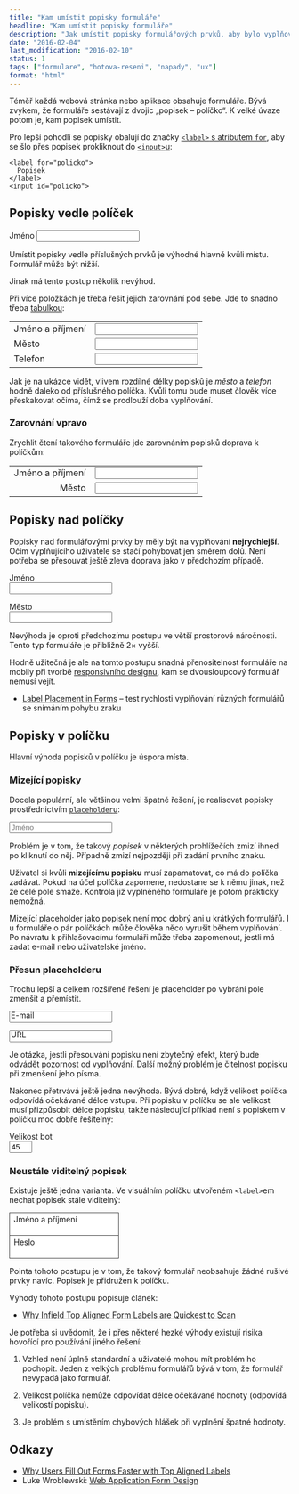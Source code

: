 ```yaml
---
title: "Kam umístit popisky formuláře"
headline: "Kam umístit popisky formuláře"
description: "Jak umístit popisky formulářových prvků, aby bylo vyplňování formuláře co nejpohodlnější."
date: "2016-02-04"
last_modification: "2016-02-10"
status: 1
tags: ["formulare", "hotova-reseni", "napady", "ux"]
format: "html"
---
```


<p>Téměř každá webová stránka nebo aplikace obsahuje formuláře. Bývá zvykem, že formuláře sestávají z dvojic „popisek – políčko“. K velké úvaze potom je, kam popisek umístit.</p>

<p>Pro lepší pohodlí se popisky obalují do značky <a href="/label-for"><code>&lt;label></code> s atributem <code>for</code></a>, aby se šlo přes popisek prokliknout do <a href="/input"><code>&lt;input></code>u</a>:</p>

<pre><code>&lt;label for="policko">
  Popisek
&lt;/label>
&lt;input id="policko"></code></pre>


<h2 id="vedle">Popisky vedle políček</h2>

<div class="live">
  <p><label for="policko1">Jméno</label>
    <input id="policko1">  
  </p>
</div>

<p>Umístit popisky vedle příslušných prvků je výhodné hlavně kvůli místu. Formulář může být nižší.</p>

<p>Jinak má tento postup několik nevýhod.</p>


<p>Při více položkách je třeba řešit jejich zarovnání pod sebe. Jde to snadno třeba <a href="/html-tabulky">tabulkou</a>:</p>
<div class="live">
  <table class="no-border">
    <tr>
      <td><label for="p2">Jméno a příjmení</label></td>
      <td><input type="text" id="p1"></td>
    </tr>
    <tr>
      <td><label for="p2">Město</label></td>
      <td><input type="text" id="p2"></td>
    </tr>
    <tr>
      <td><label for="p3">Telefon</label></td>
      <td><input type="text" id="p3"></td>
    </tr>    
  </table>
</div>

<p>Jak je na ukázce vidět, vlivem rozdílné délky popisků je <i>město</i> a <i>telefon</i> hodně daleko od příslušného políčka. Kvůli tomu bude muset člověk více přeskakovat očima, čímž se prodlouží doba vyplňování.</p>


<h3 id="vpravo">Zarovnání vpravo</h3>

<p>Zrychlit čtení takového formuláře jde zarovnáním popisků doprava k políčkům:</p>

<div class="live">
  <table class="no-border">
    <tr>
      <td style="text-align: right"><label for="p12">Jméno a příjmení</label></td>
      <td><input type="text" id="p12"></td>
    </tr>
    <tr>
      <td style="text-align: right"><label for="p13">Město</label></td>
      <td><input type="text" id="p13"></td>
    </tr>
  </table>
</div>

<h2 id="nad">Popisky nad políčky</h2>

<p>Popisky nad formulářovými prvky by měly být na vyplňování <b>nejrychlejší</b>. Očím vyplňujícího uživatele se stačí pohybovat jen směrem dolů. Není potřeba se přesouvat ještě zleva doprava jako v předchozím případě.</p>

<div class="live">
  <p>
    <label for="policko2">Jméno</label><br>
    <td><input id="policko2"></td>
  </p>
  <p>
    <label for="policko3">Město</label><br>
    <td><input id="policko3"></td>
  </p>  
</div>

<p>Nevýhoda je oproti předchozímu postupu ve větší prostorové náročnosti. Tento typ formuláře je přibližně 2× vyšší.</p>

<p>Hodně užitečná je ale na tomto postupu snadná přenositelnost formuláře na mobily při tvorbě <a href="/responsive">responsivního designu</a>, kam se dvousloupcový formulář nemusí vejít.</p>

<div class="external-content">
  <ul><li><a href="http://www.uxmatters.com/mt/archives/2006/07/label-placement-in-forms.php">Label Placement in Forms</a> – test rychlosti vyplňování různých formulářů se snímáním pohybu zraku</li>
  </ul>
</div>

<h2 id="v">Popisky v políčku</h2>

<p>Hlavní výhoda popisků v políčku je úspora místa.</p>


<h3 id="placeholder">Mizející popisky</h3>

<p>Docela populární, ale většinou velmi špatné řešení, je realisovat popisky prostřednictvím <a href="/placeholder"><code>placeholder</code>u</a>:</p>

<div class="live">
  <p><input type="text" placeholder="Jméno"></p>
</div>

<p>Problém je v tom, že takový <i>popisek</i> v některých prohlížečích zmizí ihned po kliknutí do něj. Případně zmizí nejpozději při zadání prvního znaku.</p>

<p>Uživatel si kvůli <b>mizejícímu popisku</b> musí zapamatovat, co má do políčka zadávat. Pokud na účel políčka zapomene, nedostane se k němu jinak, než že celé pole smaže. Kontrola již vyplněného formuláře je potom prakticky nemožná.</p>

<p>Mizející placeholder jako popisek není moc dobrý ani u krátkých formulářů. I u formuláře o pár políčkách může člověka něco vyrušit během vyplňování. Po návratu k přihlašovacímu formuláři může třeba zapomenout, jestli má zadat e-mail nebo uživatelské jméno.</p>

<h3 id="presun">Přesun placeholderu</h3>

<p>Trochu lepší a celkem rozšířené řešení je placeholder po vybrání pole zmenšit a přemístit.</p>


<div class="live">
<style>
.policko {
    position: relative;
}
.policko label {
    position: absolute;
    left: .2em;
    top: 0;
    transition: all .2s;
    line-height: 1;
}

.policko .focus + label {
    top: -1.2em;
    font-size: 70%;
    background: #fff;
    padding: .2em;
}
</style>
<p>
  <span class="policko">
    <input id="email3" type="email" onfocus="this.className = 'focus'">
    <label for="email3">E-mail</label>
  </span>
</p>
<p>
  <span class="policko">
    <input id="url" type="url" onfocus="this.className = 'focus'">
    <label for="url">URL</label>
  </span>
</p>    
</div>

<p>Je otázka, jestli přesouvání popisku není zbytečný efekt, který bude odvádět pozornost od vyplňování. Další možný problém je čitelnost popisku při zmenšení jeho písma.</p>

<p>Nakonec přetrvává ještě jedna nevýhoda. Bývá dobré, když velikost políčka odpovídá očekávané délce vstupu. Při popisku v políčku se ale velikost musí přizpůsobit délce popisku, takže následující příklad není s popiskem v políčku moc dobře řešitelný:</p>

<div class="live">
  <p><label>Velikost bot<br><input size="2" value="45"></label></p>
</div>

<h3 id="viditelne">Neustále viditelný popisek</h3>

<p>Existuje ještě jedna varianta. Ve visuálním políčku utvořeném <code>&lt;label></code>em nechat popisek stále viditelný:</p>

<div class="live">
  <style>
    .viditelny label {
      background: #fff;
      display: inline-block;
      padding: .2em .5em;
      border: 1px solid #444;
      cursor: text;
    }
    .viditelny + .viditelny label {
      border-top: 0;
    }
    .viditelny span {
      display: block;
    }
    .viditelny input {
      border: 0
    }
  </style>
  <div class="viditelny"><label><span>Jméno a příjmení</span><input></label></div>
  <div class="viditelny"><label><span>Heslo</span><input></label></div>
</div>

<p>Pointa tohoto postupu je v tom, že takový formulář neobsahuje žádné rušivé prvky navíc. Popisek je přidružen k políčku.</p>

<p>Výhody tohoto postupu popisuje článek:</p>

<div class="external-content">
  <ul>
    <li><a href="http://uxmovement.com/forms/why-infield-top-aligned-form-labels-are-quickest-to-scan/">Why Infield Top Aligned Form Labels are Quickest to Scan</a></li>
  </ul>
</div>

<p>Je potřeba si uvědomit, že i přes některé hezké výhody existují risika hovořící pro používání jiného řešení:</p>

<ol>
  <li>
    <p>Vzhled není úplně standardní a uživatelé mohou mít problém ho pochopit. Jeden z velkých problému formulářů bývá v tom, že formulář nevypadá jako formulář.</p>
  </li>
  <li>
    <p>Velikost políčka nemůže odpovídat délce očekávané hodnoty (odpovídá velikostí popisku).</p>
  </li>
  <li>
    <p>Je problém s umístěním chybových hlášek při vyplnění špatné hodnoty.</p>
  </li>
</ol>


<h2 id="odkazy">Odkazy</h2>

<ul>   
  <li><a href="http://uxmovement.com/forms/faster-with-top-aligned-labels/">Why Users Fill Out Forms Faster with Top Aligned Labels</a></li>
  
  <li>Luke Wroblewski: <a href="http://www.lukew.com/ff/entry.asp?1502">Web Application Form Design</a></li>
</ul>

<style>
.no-border td, .no-border {
  border: 0;
  background: transparent;
}</style>

<!-- https://kod.djpw.cz/ygub -->